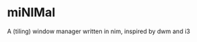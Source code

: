<p style="text-align: center">
    <h1>miNIMal</h1>
</p>

<p>
    A (tiling) window manager written in nim, inspired by dwm and i3
</p>

